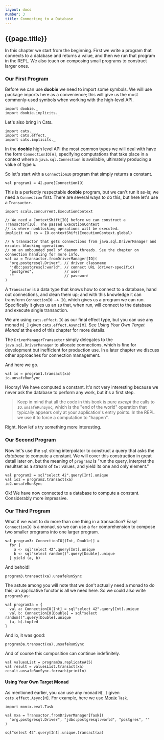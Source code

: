 ```yaml
---
layout: docs
number: 3
title: Connecting to a Database
---
```


## {{page.title}}

In this chapter we start from the beginning. First we write a program that connects to a database and returns a value, and then we run that program in the REPL. We also touch on composing small programs to construct larger ones.

### Our First Program

Before we can use **doobie** we need to import some symbols. We will use package imports here as a convenience; this will give us the most commonly-used symbols when working with the high-level API.

```tut:silent
import doobie._
import doobie.implicits._
```

Let's also bring in Cats.

```tut:silent
import cats._
import cats.effect._
import cats.implicits._
```

In the **doobie** high level API the most common types we will deal with have the form `ConnectionIO[A]`, specifying computations that take place in a context where a `java.sql.Connection` is available, ultimately producing a value of type `A`.

So let's start with a `ConnectionIO` program that simply returns a constant.

```tut
val program1 = 42.pure[ConnectionIO]
```

This is a perfectly respectable **doobie** program, but we can't run it as-is; we need a `Connection` first. There are several ways to do this, but here let's use a `Transactor`.

```tut:silent
import scala.concurrent.ExecutionContext

// We need a ContextShift[IO] before we can construct a Transactor[IO]. The passed ExecutionContext
// is where nonblocking operations will be executed.
implicit val cs = IO.contextShift(ExecutionContext.global)

// A transactor that gets connections from java.sql.DriverManager and excutes blocking operations
// on an unbounded pool of daemon threads. See the chapter on connection handling for more info.
val xa = Transactor.fromDriverManager[IO](
  "org.postgresql.Driver", // driver classname
  "jdbc:postgresql:world", // connect URL (driver-specific)
  "postgres",              // user
  ""                       // password
)
```

A `Transactor` is a data type that knows how to connect to a database, hand out connections, and clean them up; and with this knowledge it can transform `ConnectionIO ~> IO`, which gives us a program we can run. Specifically it gives us an `IO` that, when run, will connect to the database and execute single transaction.

We are using `cats.effect.IO` as our final effect type, but you can use any monad `M[_]` given `cats.effect.Async[M]`. See *Using Your Own Target Monad* at the end of this chapter for more details.

The `DriverManagerTransactor` simply delegates to the `java.sql.DriverManager` to allocate connections, which is fine for development but inefficient for production use. In a later chapter we discuss other approaches for connection management.

And here we go.

```tut
val io = program1.transact(xa)
io.unsafeRunSync
```

Hooray! We have computed a constant. It's not very interesting because we never ask the database to perform any work, but it's a first step.

> Keep in mind that all the code in this book is pure *except* the calls to `IO.unsafeRunSync`, which is the "end of the world" operation that typically appears only at your application's entry points. In the REPL we use it to force a computation to "happen".

Right. Now let's try something more interesting.

### Our Second Program

Now let's use the `sql` string interpolator to construct a query that asks the *database* to compute a constant. We will cover this construction in great detail later on, but the meaning of `program2` is "run the query, interpret the resultset as a stream of `Int` values, and yield its one and only element."

```tut
val program2 = sql"select 42".query[Int].unique
val io2 = program2.transact(xa)
io2.unsafeRunSync
```

Ok! We have now connected to a database to compute a constant. Considerably more impressive.

### Our Third Program

What if we want to do more than one thing in a transaction? Easy! `ConnectionIO` is a monad, so we can use a `for` comprehension to compose two smaller programs into one larger program.

```tut:silent
val program3: ConnectionIO[(Int, Double)] =
  for {
    a <- sql"select 42".query[Int].unique
    b <- sql"select random()".query[Double].unique
  } yield (a, b)
```

And behold!

```tut
program3.transact(xa).unsafeRunSync
```

The astute among you will note that we don't actually need a monad to do this; an applicative functor is all we need here. So we could also write `program3` as:

```tut:silent
val program3a = {
  val a: ConnectionIO[Int] = sql"select 42".query[Int].unique
  val b: ConnectionIO[Double] = sql"select random()".query[Double].unique
  (a, b).tupled
}
```

And lo, it was good:

```tut
program3a.transact(xa).unsafeRunSync
```

And of course this composition can continue indefinitely.

```tut
val valuesList = program3a.replicateA(5)
val result = valuesList.transact(xa)
result.unsafeRunSync.foreach(println)
```

#### Using Your Own Target Monad

As mentioned earlier, you can use any monad `M[_]` given `cats.effect.Async[M]`. For example, here we use [Monix](https://monix.io/) `Task`.
```
import monix.eval.Task

val mxa = Transactor.fromDriverManager[Task](
  "org.postgresql.Driver", "jdbc:postgresql:world", "postgres", ""
)

sql"select 42".query[Int].unique.transact(xa)
```
